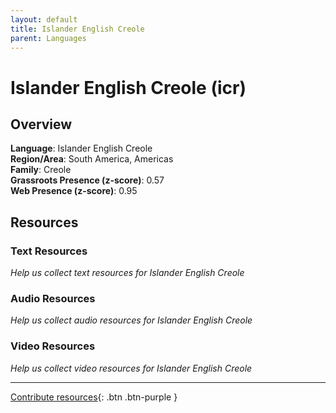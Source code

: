 ```yaml
---
layout: default
title: Islander English Creole
parent: Languages
---
```


# Islander English Creole (icr)

## Overview

**Language**: Islander English Creole  
**Region/Area**: South America, Americas  
**Family**: Creole  
**Grassroots Presence (z-score)**: 0.57  
**Web Presence (z-score)**: 0.95  

## Resources

### Text Resources
*Help us collect text resources for Islander English Creole*

### Audio Resources
*Help us collect audio resources for Islander English Creole*

### Video Resources
*Help us collect video resources for Islander English Creole*

---

[Contribute resources](https://forms.office.com/e/1SfLJx3u1r){: .btn .btn-purple }
